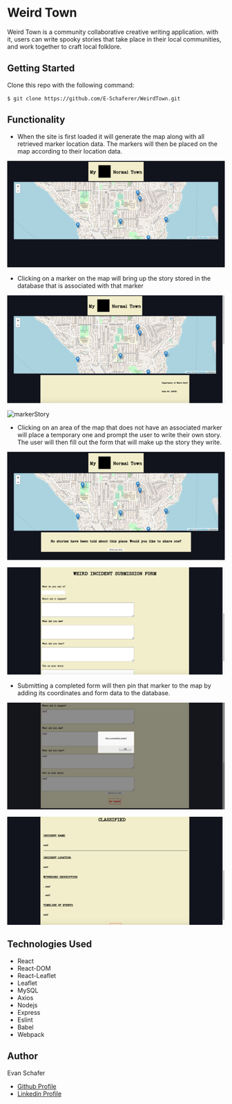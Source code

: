 # Weird Town

Weird Town is a community collaborative creative writing application. with it, users can write spooky stories that take place in their local communities, and work together to craft local folklore.

## Getting Started

Clone this repo with the following command:

```
$ git clone https://github.com/E-Schaferer/WeirdTown.git
```

## Functionality

* When the site is first loaded it will generate the map along with all retrieved marker location data. The markers will then be placed on the map according to their location data.

![splashPage](./Screenshots/SplashPage.png "Splash Page")

* Clicking on a marker on the map will bring up the story stored in the database that is associated with that marker

![clickingMarker](./Screenshots/markerClick.png "clicking on a marker")

![markerStory](./Screenshots/ "story of clicked marker")

* Clicking on an area of the map that does not have an associated marker will place a temporary one and prompt the user to write their own story. The user will then fill out the form that will make up the story they write.

![clickNoMarker](./Screenshots/noStory.png "clicking with no marker")

![storyForm](./Screenshots/storyForm.png "story form")

* Submitting a completed form will then pin that marker to the map by adding its coordinates and form data to the database.

![submissionSuccess](./Screenshots/storySubmit.png "submission success")

![newStory](./Screenshots/submittedStory.png "new Story")


## Technologies Used

* React
* React-DOM
* React-Leaflet
* Leaflet
* MySQL
* Axios
* Nodejs
* Express
* Eslint
* Babel
* Webpack

## Author

Evan Schafer
* [Github Profile](https://github.com/E-Schaferer)
* [Linkedin Profile](www.linkedin.com/in/schaferer)
